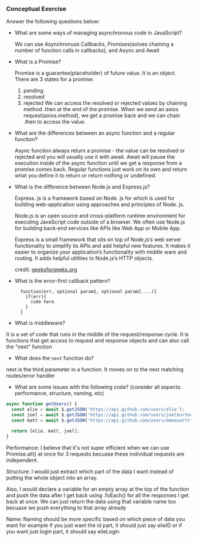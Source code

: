 ### Conceptual Exercise

Answer the following questions below:

- What are some ways of managing asynchronous code in JavaScript?

  We can use Asynchronuos Callbacks, Promises(solves chaining a number of function calls in callbacks), and Async and Await

- What is a Promise?

  Promise is a guarantee(placeholder) of future value. It is an object. There are 3 states for a promise:
  1. pending
  2. resolved
  3. rejected
  We can access the resolved or rejected values by chaining method .then at the end of the promise. When we send an axios request(axios.method), we get a promise back and we can chain .then to access the value.

- What are the differences between an async function and a regular function?

  Async function always return a promise - the value can be resolved or rejected and you will usually use it with await. Await will pause the execution inside of the async function until we get a response from a promise comes back. Regular functions just work on its own and return what you define it to return or return nothing or undefined.

- What is the difference between Node.js and Express.js?
  
  Express. js is a framework based on Node. js for which is used for building web-application using approaches and principles of Node. js.

  Node.js is an open source and cross-platform runtime environment for executing JavaScript code outside of a browser. We often use Node.js for building back-end services like APIs like Web App or Mobile App.

  Express is a small framework that sits on top of Node.js’s web server functionality to simplify its APIs and add helpful new features. It makes it easier to organize your application’s functionality with middle ware and routing. It adds helpful utilities to Node.js’s HTTP objects.

  credit: [geeksforgeeks.org](https://www.geeksforgeeks.org/node-js-vs-express-js/)

- What is the error-first callback pattern?

        function(err, optional param1, optional param2....){
          if(err){
            code here
          }
        }
  

- What is middleware?

It is a set of code that runs in the middle of the request/response cycle. It is functions that get access to request and response objects and can also call the "next" function


- What does the `next` function do?

next is the third parameter in a function. It moves on to the next matching routes/error handler

- What are some issues with the following code? (consider all aspects: performance, structure, naming, etc)

```js
async function getUsers() {
  const elie = await $.getJSON('https://api.github.com/users/elie');
  const joel = await $.getJSON('https://api.github.com/users/joelburton');
  const matt = await $.getJSON('https://api.github.com/users/mmmaaatttttt');

  return [elie, matt, joel];
}
```
Performance: I believe that it's not super efficient when we can use Promise.all() at once for 3 requests becuase these individual requests are independent.

Structure: I would just extract which part of the data I want instead of putting the whole object into an array.

Also, I would declare a variable for an empty array at the top of the function and push the data after I get back using .foEach() for all the responses I get back at once. We can just return the data using that variable name too becuase we push everything to that array already

Name: Naming should be more specific based on which piece of data you want for example if you just want the id part, it should just say elieID or if you want just login part, it should say elieLogin